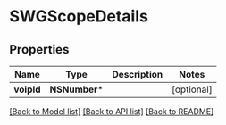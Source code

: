 # SWGScopeDetails

## Properties
Name | Type | Description | Notes
------------ | ------------- | ------------- | -------------
**voipId** | **NSNumber*** |  | [optional] 

[[Back to Model list]](../README.md#documentation-for-models) [[Back to API list]](../README.md#documentation-for-api-endpoints) [[Back to README]](../README.md)


